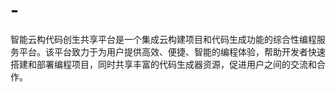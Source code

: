 # -
智能云构代码创生共享平台是一个集成云构建项目和代码生成功能的综合性编程服务平台。该平台致力于为用户提供高效、便捷、智能的编程体验，帮助开发者快速搭建和部署编程项目，同时共享丰富的代码生成器资源，促进用户之间的交流和合作。
